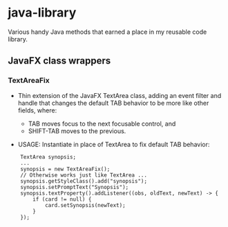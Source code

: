 # java-library
Various handy Java methods that earned a place in my reusable code library.

## JavaFX class wrappers
### TextAreaFix 
 * Thin extension of the JavaFX TextArea class, adding an event filter and
   handle that changes the default TAB behavior to be more like other fields,
   where:
     - TAB moves focus to the next focusable control, and
     - SHIFT-TAB moves to the previous.

 * USAGE: Instantiate in place of TextArea to fix default TAB behavior:
```
    TextArea synopsis;
    ...
    synopsis = new TextAreaFix();
    // Otherwise works just like TextArea ...
    synopsis.getStyleClass().add("synopsis");
    synopsis.setPromptText("Synopsis");
    synopsis.textProperty().addListener((obs, oldText, newText) -> {
        if (card != null) {
            card.setSynopsis(newText);
        }
    });
```

